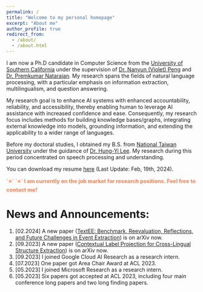 ```yaml
---
permalink: /
title: "Welcome to my personal homepage"
excerpt: "About me"
author_profile: true
redirect_from: 
  - /about/
  - /about.html
---
```


<p align="left">
  I am now a Ph.D candidate in Computer Science from the <a href="https://www.cs.usc.edu/">University of Southern California</a> under the supervision of <a href="https://vnpeng.net/">Dr. Nanyun (Violet) Peng</a> and <a href="https://viterbi.usc.edu/directory/faculty/Natarajan/Premkumar">Dr. Premkumar Natarajan</a>. My research spans the fields of natural language processing, with a particular emphasis on information extraction, multilingualism, and question answering. 
</p>  

<p align="left">
  My research goal is to enhance AI systems with enhanced accountability, reliability, and accessibility, thereby enabling human to leverage AI assistance with increased confidence and ease. Consequently, my research focus includes methods for building knowledge bases/graphs, integrating external knowledge into models, grounding information, and extending the applicability to a wider range of languages.
</p>

<p align="left">
  Before my doctoral studies, I obtained my B.S. from <a href="https://eecs.ntu.edu.tw/?locale=en">National Taiwan University</a> under the guidance of <a href="https://speech.ee.ntu.edu.tw/~hylee">Dr. Hung-Yi Lee</a>. My research during this period concentrated on speech processing and understanding. 
</p>

You can download my resume [here](../files/Resume_ihunghsu_202402.pdf) (Last Update: Feb, 19th, 2024).

<p align="left" style='color:coral'>
  <b> `&#11088` `&#11088` I am currently on the job market for research positions. Feel free to contact me!</b>
</p>

News and Announcements:
======
1. <span>[02.2024] </span> A new paper ([TextEE: Benchmark, Reevaluation, Reflections, and Future Challenges in Event Extraction](https://arxiv.org/abs/2311.09562)) is on arXiv now.
1. <span>[09.2023] </span> A new paper ([Contextual Label Projection for Cross-Lingual Structure Extraction](https://arxiv.org/abs/2309.08943)) is on arXiv now.
1. <span>[09.2023] </span> I joined Google Cloud AI Research as a research intern.
1. <span>[07.2023] </span> One paper got Area Chair Award at ACL 2023.
1. <span>[05.2023] </span> I joined Microsoft Research as a research intern.
1. <span>[05.2023] </span> Six papers got accepted at ACL 2023, including four main conference long papers and two long finding papers.